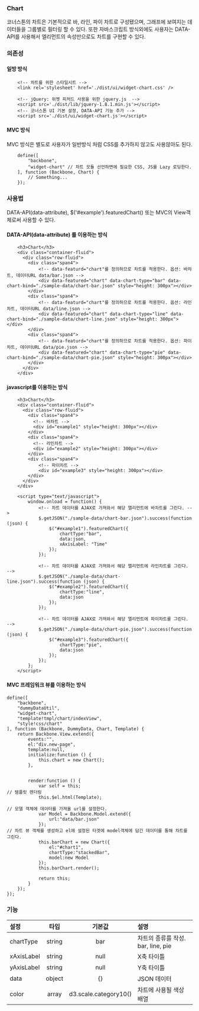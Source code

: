 <!--
layout: 'post'
section: 'Cornerstone Framework'
title: 'Chart'
outline: '코너스톤의 차트은 기본적으로 바, 라인, 파이 차트로 구성됐으며, 그래프에 보여지는 데이터들을 그룹별로 필터링 할 수 있다. 또한 자바스크립트 방식외에도 사용자는 DATA-API를 사용해서 엘리먼트의 속성만으로도 차트를 구현할 수 있다. DATA-API(data-attribute)를 이용하는 방식. javascript를 이용하는 방식...'
date: '2012-11-16'
tagstr: 'widget'
order: '[4, 4, 5]'
thumbnail: '4.4.05.chart.png'
-->

### Chart

코너스톤의 차트은 기본적으로 바, 라인, 파이 차트로 구성됐으며, 그래프에 보여지는 데이터들을 그룹별로 필터링 할 수 있다. 또한 자바스크립트 방식외에도
사용자는 DATA-API를 사용해서 엘리먼트의 속성만으로도 차트를 구현할 수 있다.

### 의존성

#### 일방 방식

```
	<!-- 차트를 위한 스타일시트 -->
    <link rel='stylesheet' href='./dist/ui/widget-chart.css' />

	<!-- jQuery: 위젯 피처드 사용을 위한 jquery.js  -->
    <script src='./dist/lib/jquery-1.8.1.min.js'></script>
	<!-- 코너스톤 UI 기본 설정, DATA-API 기능 추가 -->
    <script src='./dist/ui/widget-chart.js'></script>
```

#### MVC 방식
MVC 방식은 별도로 사용자가 일반방식 처럼 CSS를 추가하지 않고도 사용않아도 된다.
```
    define([
        "backbone",
        "widget-chart" // 차트 모듈 선언하면에 필요한 CSS, JS를 Lazy 로딩한다.
    ], function (Backbone, Chart) {
        // Something...
    });
```

### 사용법

DATA-API(data-attribute), $('#example').featuredChart() 또는 MVC의 View객체로써 사용할 수 있다.

#### DATA-API(data-attribute) 를 이용하는 방식

``` cm,{ "iframe-height" : "400px" }
    <h3>Chart</h3>
    <div class="container-fluid">
      <div class="row-fluid">
        <div class="span4">
            <!-- data-featurd="chart"를 정의하므로 차트를 적용한다. 옵션: 바차트, 데이터URL data/bar.json -->
            <div data-featured="chart" data-chart-type="bar" data-chart-bind="./sample-data/chart-bar.json" style="height: 300px"></div>
        </div>
        <div class="span4">
            <!-- data-featurd="chart"를 정의하므로 차트를 적용한다. 옵션: 라인차트, 데이터URL data/line.json -->
            <div data-featured="chart" data-chart-type="line" data-chart-bind="./sample-data/chart-line.json" style="height: 300px"></div>
        </div>
        <div class="span4">
            <!-- data-featurd="chart"를 정의하므로 차트를 적용한다. 옵션: 파이차트, 데이터URL data/pie.json -->
            <div data-featured="chart" data-chart-type="pie" data-chart-bind="./sample-data/chart-pie.json" style="height: 300px"></div>
        </div>
      </div>
    </div>
```

#### javascript를 이용하는 방식

``` cm,{ "iframe-height" : "400px" }
    <h3>Chart</h3>
    <div class="container-fluid">
      <div class="row-fluid">
        <div class="span4">
          <!-- 바차트 -->
          <div id="example1" style="height: 300px"></div>
        </div>
        <div class="span4">
          <!-- 라인차트 -->
          <div id="example2" style="height: 300px"></div>
        </div>
        <div class="span4">
            <!-- 파이차트 -->
            <div id="example3" style="height: 300px"></div>
        </div>
      </div>
    </div>

    <script type="text/javascript">
        window.onload = function() {
            <!-- 차트 데이터를 AJAX로 가져와서 해당 엘리먼트에 바차트를 그린다. -->
            $.getJSON("./sample-data/chart-bar.json").success(function (json) {
                $("#example1").featuredChart({
                    chartType:"bar",
                    data:json,
                    xAxisLabel: "Time"
                });
            });

            <!-- 차트 데이터를 AJAX로 가져와서 해당 엘리먼트에 라인차트를 그린다. -->
            $.getJSON("./sample-data/chart-line.json").success(function (json) {
                $("#example2").featuredChart({
                    chartType:"line",
                    data:json
                });
            });

            <!-- 차트 데이터를 AJAX로 가져와서 해당 엘리먼트에 파이차트를 그린다. -->
            $.getJSON("./sample-data/chart-pie.json").success(function (json) {
                $("#example3").featuredChart({
                    chartType:"pie",
                    data:json
                });
            });
        };
    </script>
```

#### MVC 프레임워크 뷰를 이용하는 방식

```
define([
    "backbone",
    "dummyDataUtil",
    "widget-chart",
    "template!tmpl/chart/indexView",
    "style!css/chart"
], function (Backbone, DummyData, Chart, Template) {
    return Backbone.View.extend({
        events:"",
        el:"div.new-page",
        template:null,
        initialize:function () {
            this.chart = new Chart();
        },


        render:function () {
            var self = this;
// 템플릿 렌더링
            this.$el.html(Template);

// 모델 객체에 데이터를 가져올 url를 설정한다.
            var Model = Backbone.Model.extend({
                url:"data/bar.json"
            });
// 차트 뷰 객체를 생성하고 el에 설정된 타겟에 model객체에 담긴 데이터를 통해 차트를 그린다.
            this.barChart = new Chart({
                el:"#chart1",
                chartType:"stackedBar",
                model:new Model
            });
            this.barChart.render();

            return this;
        }
    });
});
```

### 기능

설정 | 타입 | 기본값 | 설명
:-- | :-: | :-: | :--
chartType | string | bar | 차트의 종류를 작성. bar, line, pie
xAxisLabel | string | null | X축 타이틀
yAxisLabel | string | null | Y축 타이틀
data | object | {} | JSON 데이터 
color | array | d3.scale.category10() | 차트에 사용될 색상 배열

